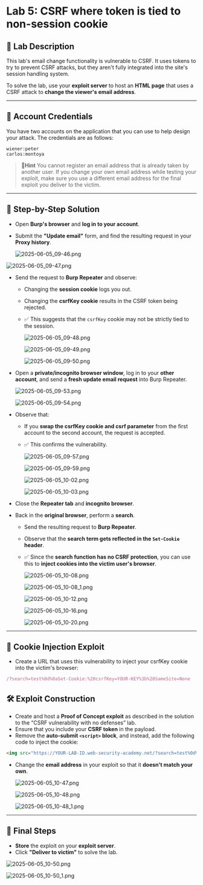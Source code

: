 # Lab 5: CSRF where token is tied to non-session cookie

## 📝 Lab Description

This lab's email change functionality is vulnerable to CSRF. It uses tokens to try to prevent CSRF attacks, but they aren't fully integrated into the site's session handling system.

To solve the lab, use your **exploit server** to host an **HTML page** that uses a CSRF attack to **change the viewer's email address**.

---

## 👥 Account Credentials

You have two accounts on the application that you can use to help design your attack. The credentials are as follows:

```
wiener:peter
carlos:montoya
```

> 🔎**Hint**
You cannot register an email address that is already taken by another user.
If you change your own email address while testing your exploit, make sure you use a different email address for the final exploit you deliver to the victim.
> 

---

## 🧪 Step-by-Step Solution

- Open **Burp's browser** and **log in to your account**.
- Submit the **"Update email"** form, and find the resulting request in your **Proxy history**.
    
    ![2025-06-05_09-46.png](LabImg/2025-06-05_09-46.png)
    

![2025-06-05_09-47.png](LabImg/2025-06-05_09-47.png)

- Send the request to **Burp Repeater** and observe:
    - Changing the **session cookie** logs you out.
    - Changing the **csrfKey cookie** results in the CSRF token being rejected.
    - ✅ This suggests that the `csrfKey` cookie may not be strictly tied to the session.
        
        ![2025-06-05_09-48.png](LabImg/2025-06-05_09-48.png)
        
        ![2025-06-05_09-49.png](LabImg/2025-06-05_09-49.png)
        
        ![2025-06-05_09-50.png](LabImg/2025-06-05_09-50.png)
        
- Open a **private/incognito browser window**, log in to your **other account**, and send a **fresh update email request** into Burp Repeater.
    
    
    ![2025-06-05_09-53.png](LabImg/2025-06-05_09-53.png)
    
    ![2025-06-05_09-54.png](LabImg/2025-06-05_09-54.png)
    

- Observe that:
    - If you **swap the csrfKey cookie and csrf parameter** from the first account to the second account, the request is accepted.
    - ✅ This confirms the vulnerability.
        
        ![2025-06-05_09-57.png](LabImg/2025-06-05_09-57.png)
        
        ![2025-06-05_09-59.png](LabImg/2025-06-05_09-59.png)
        
        ![2025-06-05_10-02.png](LabImg/2025-06-05_10-02.png)
        
        ![2025-06-05_10-03.png](LabImg/2025-06-05_10-03.png)
        
    
- Close the **Repeater tab** and **incognito browser**.
- Back in the **original browser**, perform a **search**.
    - Send the resulting request to **Burp Repeater**.
    - Observe that the **search term gets reflected in the `Set-Cookie` header**.
    - ✅ Since the **search function has no CSRF protection**, you can use this to **inject cookies into the victim user's browser**.
        
        ![2025-06-05_10-08.png](LabImg/2025-06-05_10-08.png)
        
        ![2025-06-05_10-08_1.png](LabImg/2025-06-05_10-08_1.png)
        
        ![2025-06-05_10-12.png](LabImg/2025-06-05_10-12.png)
        
        ![2025-06-05_10-16.png](LabImg/2025-06-05_10-16.png)
        
        ![2025-06-05_10-20.png](LabImg/2025-06-05_10-20.png)
        

---

## 🧠 Cookie Injection Exploit

- Create a URL that uses this vulnerability to inject your csrfKey cookie into the victim's browser:

```jsx
/?search=test%0d%0aSet-Cookie:%20csrfKey=YOUR-KEY%3b%20SameSite=None
```

## 🛠 Exploit Construction

- Create and host a **Proof of Concept exploit** as described in the solution to the “CSRF vulnerability with no defenses” lab.
- Ensure that you include your **CSRF token** in the payload.
- Remove the **auto-submit `<script>` block**, and instead, add the following code to inject the cookie:

```html
<img src="https://YOUR-LAB-ID.web-security-academy.net/?search=test%0d%0aSet-Cookie:%20csrfKey=YOUR-KEY%3b%20SameSite=None" onerror="document.forms[0].submit()">
```

- Change the **email address** in your exploit so that it **doesn't match your own**.
    
    
    ![2025-06-05_10-47.png](LabImg/2025-06-05_10-47.png)
    
    ![2025-06-05_10-48.png](LabImg/2025-06-05_10-48.png)
    
    ![2025-06-05_10-48_1.png](LabImg/2025-06-05_10-48_1.png)
    

---

## 🚀 Final Steps

- **Store** the exploit on your **exploit server**.
- Click **"Deliver to victim"** to solve the lab.

![2025-06-05_10-50.png](LabImg/2025-06-05_10-50.png)

![2025-06-05_10-50_1.png](LabImg/2025-06-05_10-50_1.png)